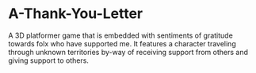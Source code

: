 # A-Thank-You-Letter
A 3D platformer game that is embedded with sentiments of gratitude towards folx who have supported me. It features a character traveling through unknown territories by-way of receiving support from others and giving support to others.
